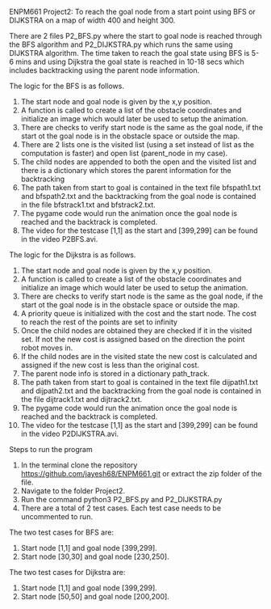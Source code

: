 ENPM661 Project2: To reach the goal node from a start point using BFS or DIJKSTRA on a map of width 400 and height 300.

There are 2 files P2_BFS.py where the start to goal node is reached through the BFS algorithm and P2_DIJKSTRA.py which runs the same using DIJKSTRA algorithm. The time taken to reach the goal state using BFS is 5-6 mins and using Dijkstra the goal state is reached in 10-18 secs which includes backtracking using the parent node information.

The logic for the BFS is as follows. 
1. The start node and goal node is given by the x,y position.
2. A function is called to create a list of the obstacle coordinates and initialize an image which would later be used to setup the animation.
3. There are checks to verify start node is the same as the goal node, if the start ot the goal node is in the obstacle space or outside the map.
4. There are 2 lists one is the visited list (using a set instead of list as the computation is faster) and open list (parent_node in my case).
5. The child nodes are appended to both the open and the visited list and there is a dictionary which stores the parent information for the backtracking
6. The path taken from start to goal is contained in the text file bfspath1.txt and bfspath2.txt and the backtracking from the goal node is contained in the file bfstrack1.txt and bfstrack2.txt. 
7. The pygame code would run the animation once the goal node is reached and the backtrack is completed.
8. The video for the testcase [1,1] as the start and [399,299] can be found in the video P2BFS.avi.


The logic for the Dijkstra is as follows. 
1. The start node and goal node is given by the x,y position.
2. A function is called to create a list of the obstacle coordinates and initialize an image which would later be used to setup the animation.
3. There are checks to verify start node is the same as the goal node, if the start ot the goal node is in the obstacle space or outside the map.
4. A priority queue is initialized with the cost and the start node. The cost to reach the rest of the points are set to infinity
5. Once the child nodes are obtained they are checked if it in the visited set. If not the new cost is assigned based on the direction the point robot moves in.
6. If the child nodes are in the visited state the new cost is calculated and assigned if the new cost is less than the original cost.
7. The parent node info is stored in a dictionary path_track.
7. The path taken from start to goal is contained in the text file dijpath1.txt and dijpath2.txt and the backtracking from the goal node is contained in the file dijtrack1.txt and dijtrack2.txt. 
8. The pygame code would run the animation once the goal node is reached and the backtrack is completed.
9. The video for the testcase [1,1] as the start and [399,299] can be found in the video P2DIJKSTRA.avi.

Steps to run the program
1. In the terminal clone the repository https://github.com/jayesh68/ENPM661.git or extract the zip folder of the file.
2. Navigate to the folder Project2.
3. Run the command python3 P2_BFS.py and P2_DIJKSTRA.py
4. There are a total of 2 test cases. Each test case needs to be uncommented to run.

The two test cases for BFS are:
1. Start node [1,1] and goal node [399,299].
2. Start node [30,30] and goal node [230,250].

The two test cases for Dijkstra are:
1. Start node [1,1] and goal node [399,299].
2. Start node [50,50] and goal node [200,200].

